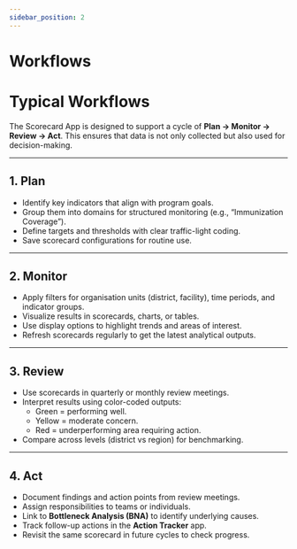 ```yaml
---
sidebar_position: 2
---
```


# Workflows

# Typical Workflows

The Scorecard App is designed to support a cycle of **Plan → Monitor → Review → Act**.
This ensures that data is not only collected but also used for decision-making.

---

## 1. Plan
- Identify key indicators that align with program goals.
- Group them into domains for structured monitoring (e.g., “Immunization Coverage”).
- Define targets and thresholds with clear traffic-light coding.
- Save scorecard configurations for routine use.

---

## 2. Monitor
- Apply filters for organisation units (district, facility), time periods, and indicator groups.
- Visualize results in scorecards, charts, or tables.
- Use display options to highlight trends and areas of interest.
- Refresh scorecards regularly to get the latest analytical outputs.

---

## 3. Review
- Use scorecards in quarterly or monthly review meetings.
- Interpret results using color-coded outputs:
  - Green = performing well.
  - Yellow = moderate concern.
  - Red = underperforming area requiring action.
- Compare across levels (district vs region) for benchmarking.

---

## 4. Act
- Document findings and action points from review meetings.
- Assign responsibilities to teams or individuals.
- Link to **Bottleneck Analysis (BNA)** to identify underlying causes.
- Track follow-up actions in the **Action Tracker** app.
- Revisit the same scorecard in future cycles to check progress.